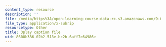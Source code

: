 ```yaml
---
content_type: resource
description: ''
file: /media/https%3A/open-learning-course-data-rc.s3.amazonaws.com/9-00sc-introduction-to-psychology-fall-2011/8600b38602b2518ebc2b6aff7c64986e_v4ur5mna060.vtt
file_type: application/x-subrip
resourcetype: Other
title: 3play caption file
uid: 8600b386-02b2-518e-bc2b-6aff7c64986e
---
```

